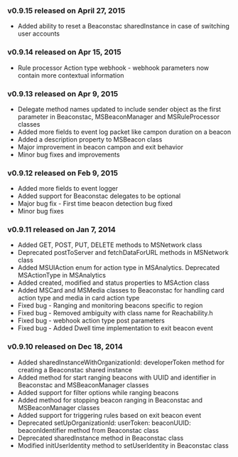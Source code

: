 ### v0.9.15 released on April 27, 2015

* Added ability to reset a Beaconstac sharedInstance in case of switching user accounts

### v0.9.14 released on Apr 15, 2015

* Rule processor Action type webhook - webhook parameters now contain more contextual information

### v0.9.13 released on Apr 9, 2015

* Delegate method names updated to include sender object as the first parameter in Beaconstac, MSBeaconManager and MSRuleProcessor classes
* Added more fields to event log packet like campon duration on a beacon
* Added a description property to MSBeacon class
* Major improvement in beacon campon and exit behavior
* Minor bug fixes and improvements

### v0.9.12 released on Feb 9, 2015

* Added more fields to event logger
* Added support for Beaconstac delegates to be optional
* Major bug fix - First time beacon detection bug fixed
* Minor bug fixes

### v0.9.11 released on Jan 7, 2014

* Added GET, POST, PUT, DELETE methods to MSNetwork class
* Deprecated postToServer and fetchDataForURL methods in MSNetwork class
* Added MSUIAction enum for action type in MSAnalytics. Deprecated MSActionType in MSAnalytics
* Added created, modified and status properties to MSAction class
* Added MSCard and MSMedia classes to Beaconstac for handling card action type and media in card action type
* Fixed bug - Ranging and monitoring beacons specific to region
* Fixed bug - Removed ambiguity with class name for Reachability.h
* Fixed bug - webhook action type post parameters
* Fixed bug - Added Dwell time implementation to exit beacon event

### v0.9.10 released on Dec 18, 2014

* Added sharedInstanceWithOrganizationId: developerToken method for creating a Beaconstac shared instance
* Added method for start ranging beacons with UUID and identifier in Beaconstac and MSBeaconManager classes
* Added support for filter options while ranging beacons 
* Added method for stopping beacon ranging in Beaconstac and MSBeaconManager classes
* Added support for triggering rules based on exit beacon event
* Deprecated setUpOrganizationId: userToken: beaconUUID: beaconIdentifier method from Beaconstac class
* Deprecated sharedInstance method in Beaconstac class
* Modified initUserIdentity method to setUserIdentity in Beaconstac class


